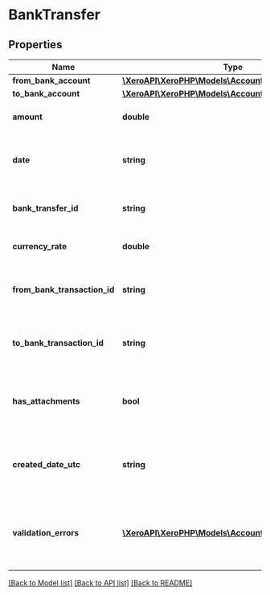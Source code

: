 # BankTransfer

## Properties
Name | Type | Description | Notes
------------ | ------------- | ------------- | -------------
**from_bank_account** | [**\XeroAPI\XeroPHP\Models\Accounting\Account**](Account.md) |  | 
**to_bank_account** | [**\XeroAPI\XeroPHP\Models\Accounting\Account**](Account.md) |  | 
**amount** | **double** | amount of the transaction | 
**date** | **string** | The date of the Transfer YYYY-MM-DD | [optional] 
**bank_transfer_id** | **string** | The identifier of the Bank Transfer | [optional] 
**currency_rate** | **double** | The currency rate | [optional] 
**from_bank_transaction_id** | **string** | The Bank Transaction ID for the source account | [optional] 
**to_bank_transaction_id** | **string** | The Bank Transaction ID for the destination account | [optional] 
**has_attachments** | **bool** | Boolean to indicate if a Bank Transfer has an attachment | [optional] [default to false]
**created_date_utc** | **string** | UTC timestamp of creation date of bank transfer | [optional] 
**validation_errors** | [**\XeroAPI\XeroPHP\Models\Accounting\ValidationError[]**](ValidationError.md) | Displays array of validation error messages from the API | [optional] 

[[Back to Model list]](../README.md#documentation-for-models) [[Back to API list]](../README.md#documentation-for-api-endpoints) [[Back to README]](../README.md)


